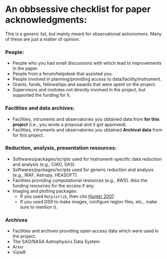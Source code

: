# An obbsessive checklist for paper acknowledgments:
This is a generic list, but mainly meant for observational astronomers. Many of these are just a matter of opinion.

### People:
* People who you had small discussions with which lead to improvements in the paper. 
* People from a forum/helpdesk that assisted you.
* People involved in planning/providing access to data/facility/instrument.
* Grants, funds, fellowships and awards that were spent on the project.
* Supervisors and insitutes not directly involved in the project, but supported the funding for it.

### Facilities and data archives:
* Facilities, intruments and observatories you obtained data from **for this project** (i.e., you wrote a proposal and it got approved).
* Facilities, intruments and observatories you obtained **Archival data** from for this project.

### Reduction, analysis, presentation resources:
* Softwares/packages/scripts used for Instrument-specific data reduction and analysis (e.g., CIAO, SAS).
* Softwares/packages/scripts used for generic reduction and analysis (e.g., IRAF, Astropy, HEASOFT).
* Facilities providing computational resources (e.g., AWS). Also the funding resources for the access if any.
* Imaging and plotting packages:
  - If you used `Matplotlib`, then cite [Hunter 2007](http://matplotlib.org/citing.html).
  - If you used DS9 to make images, configure region files, etc., make sure to mention it.

### Archives
* Facilities and archives providing open-access data which were used in the project.
* The SAO/NASA Astrophysics Data System
* Arxiv
* VizieR
